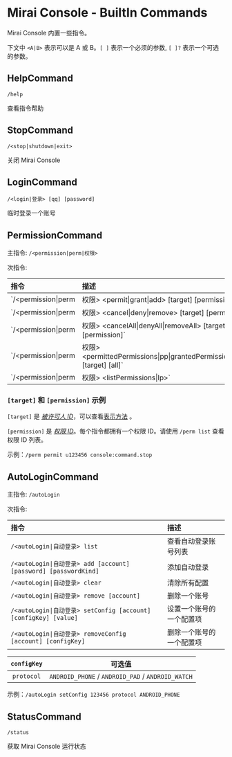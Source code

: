# Mirai Console - BuiltIn Commands

Mirai Console 内置一些指令。

下文中 `<A|B>` 表示可以是 A 或 B。`[ ]` 表示一个必须的参数, `[ ]?` 表示一个可选的参数。

## HelpCommand

`/help`

查看指令帮助

## StopCommand

`/<stop|shutdown|exit>`

关闭 Mirai Console

## LoginCommand

`/<login|登录> [qq] [password]`

临时登录一个账号

## PermissionCommand

主指令: `/<permission|perm|权限>`

次指令:

| 指令                                                                                         | 描述                   |
|:--------------------------------------------------------------------------------------------|:----------------------|
| `/<permission\|perm|权限> <permit\|grant\|add> [target] [permission]`                        | 授权一个权限            |
| `/<permission\|perm|权限> <cancel\|deny\|remove> [target] [permission]`                      | 撤销一个权限            |
| `/<permission\|perm|权限> <cancelAll\|denyAll\|removeAll> [target] [permission]`             | 撤销一个权限及其所有子权限 |
| `/<permission\|perm|权限> <permittedPermissions\|pp\|grantedPermissions\|gp> [target] [all]` | 查看被授权权限列表       |
| `/<permission\|perm|权限> <listPermissions\|lp>`                                             | 查看所有权限列表         |

### `[target]` 和 `[permission]` 示例

`[target]` 是 [*被许可人 ID*](Permissions.md#被许可人-id)，可以查看[表示方法](Permissions.md#字符串表示) 。

`[permission]` 是 [*权限 ID*](Permissions.md#权限-id)。每个指令都拥有一个权限 ID。请使用 `/perm list` 查看权限 ID 列表。

示例：`/perm permit u123456 console:command.stop`

## AutoLoginCommand

主指令: `/autoLogin`

次指令:

| 指令                                                           | 描述                 |
|:--------------------------------------------------------------|:---------------------|
| `/<autoLogin\|自动登录> list`                                    | 查看自动登录账号列表    |
| `/<autoLogin\|自动登录> add [account] [password] [passwordKind]` | 添加自动登录           |
| `/<autoLogin\|自动登录> clear`                                   | 清除所有配置           |
| `/<autoLogin\|自动登录> remove [account]`                        | 删除一个账号           |
| `/<autoLogin\|自动登录> setConfig [account] [configKey] [value]` | 设置一个账号的一个配置项 |
| `/<autoLogin\|自动登录> removeConfig [account] [configKey]`      | 删除一个账号的一个配置项 |


| `configKey` |                       可选值                       |
|:-----------:|:-------------------------------------------------:|
| `protocol`  | `ANDROID_PHONE` / `ANDROID_PAD` / `ANDROID_WATCH` |

示例：`/autoLogin setConfig 123456 protocol ANDROID_PHONE`

## StatusCommand

`/status`

获取 Mirai Console 运行状态